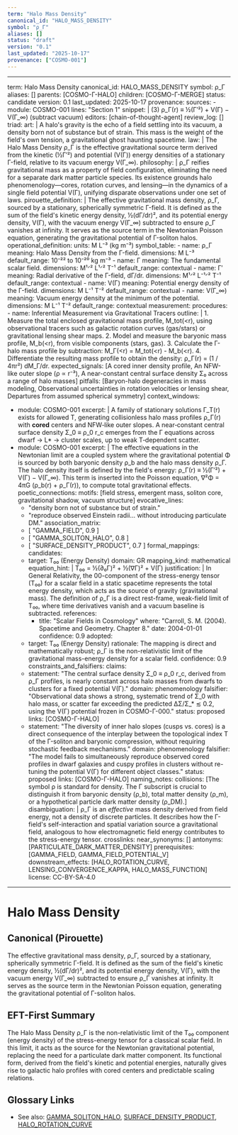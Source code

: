 ```yaml
---
term: "Halo Mass Density"
canonical_id: "HALO_MASS_DENSITY"
symbol: "ρ_Γ"
aliases: []
status: "draft"
version: "0.1"
last_updated: "2025-10-17"
provenance: ["COSMO-001"]
---
```


---
term: Halo Mass Density
canonical_id: HALO_MASS_DENSITY
symbol: ρ_Γ
aliases: []
parents: [COSMO-Γ-HALO]
children: [COSMO-Γ-MERGE]
status: candidate
version: 0.1
last_updated: 2025-10-17
provenance:
  sources:
    - module: COSMO-001
      lines: "Section 1"
      snippet: |
        (3) ρ_Γ(r) ≡ ½(Γ′²) + V(Γ) − V(Γ_∞)   (subtract vacuum)
  editors: [chain-of-thought-agent]
  review_log: []
triad:
  art: |
    A halo's gravity is the echo of a field settling into its vacuum, a density born not of substance but of strain. This mass is the weight of the field's own tension, a gravitational ghost haunting spacetime.
  law: |
    The Halo Mass Density ρ_Γ is the effective gravitational source term derived from the kinetic (½Γ′²) and potential (V(Γ)) energy densities of a stationary Γ-field, relative to its vacuum energy V(Γ_∞).
  philosophy: |
    ρ_Γ reifies gravitational mass as a property of field configuration, eliminating the need for a separate dark matter particle species. Its existence grounds halo phenomenology—cores, rotation curves, and lensing—in the dynamics of a single field potential V(Γ), unifying disparate observations under one set of laws.
pirouette_definition: |
  The effective gravitational mass density, ρ_Γ, sourced by a stationary, spherically symmetric Γ-field. It is defined as the sum of the field's kinetic energy density, ½(dΓ/dr)², and its potential energy density, V(Γ), with the vacuum energy V(Γ_∞) subtracted to ensure ρ_Γ vanishes at infinity. It serves as the source term in the Newtonian Poisson equation, generating the gravitational potential of Γ-soliton halos.
operational_definition:
  units: M L⁻³ (kg m⁻³)
  symbol_table:
    - name: ρ_Γ
      meaning: Halo Mass Density from the Γ-field.
      dimensions: M L⁻³
      default_range: 10⁻²² to 10⁻²⁰ kg m⁻³
    - name: Γ
      meaning: The fundamental scalar field.
      dimensions: M¹ᐟ² L¹ᐟ² T⁻¹
      default_range: contextual
    - name: Γ′
      meaning: Radial derivative of the Γ-field, dΓ/dr.
      dimensions: M¹ᐟ² L⁻¹ᐟ² T⁻¹
      default_range: contextual
    - name: V(Γ)
      meaning: Potential energy density of the Γ-field.
      dimensions: M L⁻¹ T⁻²
      default_range: contextual
    - name: V(Γ_∞)
      meaning: Vacuum energy density at the minimum of the potential.
      dimensions: M L⁻¹ T⁻²
      default_range: contextual
  measurement:
    procedures:
      - name: Inferential Measurement via Gravitational Tracers
        outline: |
          1. Measure the total enclosed gravitational mass profile, M_tot(<r), using observational tracers such as galactic rotation curves (gas/stars) or gravitational lensing shear maps.
          2. Model and measure the baryonic mass profile, M_b(<r), from visible components (stars, gas).
          3. Calculate the Γ-halo mass profile by subtraction: M_Γ(<r) = M_tot(<r) - M_b(<r).
          4. Differentiate the resulting mass profile to obtain the density: ρ_Γ(r) = (1 / 4πr²) dM_Γ/dr.
        expected_signals: [A cored inner density profile, An NFW-like outer slope (ρ ∝ r⁻³), A near-constant central surface density Σ₀ across a range of halo masses]
        pitfalls: [Baryon-halo degeneracies in mass modeling, Observational uncertainties in rotation velocities or lensing shear, Departures from assumed spherical symmetry]
context_windows:
  - module: COSMO-001
    excerpt: |
      A family of stationary solutions Γ_T(r) exists for allowed T, generating collisionless halo mass profiles ρ_Γ(r) with **cored** centers and NFW‑like outer slopes. A near‑constant central surface density Σ_0 ≡ ρ_0 r_c emerges from the Γ equations across dwarf → L* → cluster scales, up to weak T‑dependent scatter.
  - module: COSMO-001
    excerpt: |
      The effective equations in the Newtonian limit are a coupled system where the gravitational potential Φ is sourced by both baryonic density ρ_b and the halo mass density ρ_Γ. The halo density itself is defined by the field's energy: ρ_Γ(r) ≡ ½(Γ′²) + V(Γ) − V(Γ_∞). This term is inserted into the Poisson equation, ∇²Φ = 4πG (ρ_b(r) + ρ_Γ(r)), to compute total gravitational effects.
poetic_connections:
  motifs: [field stress, emergent mass, soliton core, gravitational shadow, vacuum structure]
  evocative_lines:
    - "density born not of substance but of strain."
    - "reproduce observed Einstein radii... without introducing particulate DM."
  association_matrix:
    - [ "GAMMA_FIELD", 0.9 ]
    - [ "GAMMA_SOLITON_HALO", 0.8 ]
    - [ "SURFACE_DENSITY_PRODUCT", 0.7 ]
formal_mappings:
  candidates:
    - target: T₀₀ (Energy Density)
      domain: GR
      mapping_kind: mathematical
      equation_hint: |
        T₀₀ = ½(∂₀Γ)² + ½(∇Γ)² + V(Γ)
      justification: |
        In General Relativity, the 00-component of the stress-energy tensor (T₀₀) for a scalar field in a static spacetime represents the total energy density, which acts as the source of gravity (gravitational mass). The definition of ρ_Γ is a direct rest-frame, weak-field limit of T₀₀, where time derivatives vanish and a vacuum baseline is subtracted.
      references:
        - title: "Scalar Fields in Cosmology"
          where: "Carroll, S. M. (2004). Spacetime and Geometry. Chapter 8."
          date: 2004-01-01
      confidence: 0.9
  adopted:
    - target: T₀₀ (Energy Density)
      rationale: The mapping is direct and mathematically robust; ρ_Γ is the non-relativistic limit of the gravitational mass-energy density for a scalar field.
      confidence: 0.9
constraints_and_falsifiers:
  claims:
    - statement: "The central surface density Σ_0 ≡ ρ_0 r_c, derived from ρ_Γ profiles, is nearly constant across halo masses from dwarfs to clusters for a fixed potential V(Γ)."
      domain: phenomenology
      falsifier: "Observational data shows a strong, systematic trend of Σ_0 with halo mass, or scatter far exceeding the predicted ΔΣ/Σ_* ≲ 0.2, using the V(Γ) potential frozen in COSMO-Γ-000."
      status: proposed
      links: [COSMO-Γ-HALO]
    - statement: "The diversity of inner halo slopes (cusps vs. cores) is a direct consequence of the interplay between the topological index T of the Γ-soliton and baryonic compression, without requiring stochastic feedback mechanisms."
      domain: phenomenology
      falsifier: "The model fails to simultaneously reproduce observed cored profiles in dwarf galaxies and cuspy profiles in clusters without re-tuning the potential V(Γ) for different object classes."
      status: proposed
      links: [COSMO-Γ-HALO]
naming_notes:
  collisions: [The symbol ρ is standard for density. The Γ subscript is crucial to distinguish it from baryonic density (ρ_b), total matter density (ρ_m), or a hypothetical particle dark matter density (ρ_DM).]
  disambiguation: |
    ρ_Γ is an *effective* mass density derived from field energy, not a density of discrete particles. It describes how the Γ-field's self-interaction and spatial variation source a gravitational field, analogous to how electromagnetic field energy contributes to the stress-energy tensor.
crosslinks:
  near_synonyms: []
  antonyms: [PARTICULATE_DARK_MATTER_DENSITY]
  prerequisites: [GAMMA_FIELD, GAMMA_FIELD_POTENTIAL_V]
  downstream_effects: [HALO_ROTATION_CURVE, LENSING_CONVERGENCE_KAPPA, HALO_MASS_FUNCTION]
license: CC-BY-SA-4.0
---

# Halo Mass Density

## Canonical (Pirouette)
The effective gravitational mass density, ρ_Γ, sourced by a stationary, spherically symmetric Γ-field. It is defined as the sum of the field's kinetic energy density, ½(dΓ/dr)², and its potential energy density, V(Γ), with the vacuum energy V(Γ_∞) subtracted to ensure ρ_Γ vanishes at infinity. It serves as the source term in the Newtonian Poisson equation, generating the gravitational potential of Γ-soliton halos.

## EFT-First Summary
The Halo Mass Density ρ_Γ is the non-relativistic limit of the T₀₀ component (energy density) of the stress-energy tensor for a classical scalar field. In this limit, it acts as the source for the Newtonian gravitational potential, replacing the need for a particulate dark matter component. Its functional form, derived from the field's kinetic and potential energies, naturally gives rise to galactic halo profiles with cored centers and predictable scaling relations.

## Glossary Links
- See also: [GAMMA_SOLITON_HALO](...), [SURFACE_DENSITY_PRODUCT](...), [HALO_ROTATION_CURVE](...)